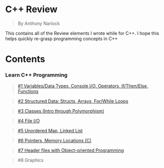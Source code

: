 # <b>C++ Review</b>
> By Anthony Narlock

This contains all of the Review elements I wrote while for C++. I hope this helps quickly re-grasp programming concepts in C++

# <b>Contents</b>

### <b>Learn C++ Programming</b>

> [#1 Variables/Data Types, Console I/O, Operators, If/Then/Else, Functions](https://github.com/narlock/cpp-archive/blob/main/Review/Learn%20C%2B%2B/basics.cpp)

> [#2 Structured Data: Structs, Arrays, For/While Loops](https://github.com/narlock/cpp-archive/blob/main/Review/Learn%20C%2B%2B/arrays.cpp)

> [#3 Classes (Intro through Polymorphism)](https://github.com/narlock/cpp-archive/tree/main/Review/Learn%20C%2B%2B/Classes%20I)

> [#4 File I/O](https://github.com/narlock/cpp-archive/tree/main/Review/Learn%20C%2B%2B/File%20IO)

> [#5 Unordered Map, Linked List](https://github.com/narlock/cpp-archive/blob/main/Review/Learn%20C%2B%2B/linkedList.cpp)

> [#6 Pointers, Memory Locations (C)](https://github.com/narlock/cpp-archive/blob/main/C%20Review/pointers.c)

> [#7 Header files with Object-oriented Programming](https://github.com/narlock/cpp-archive/tree/main/Review/Learn%20C%2B%2B/Header%20Files%20OO%20Example/Shapes)

> #8 Graphics
